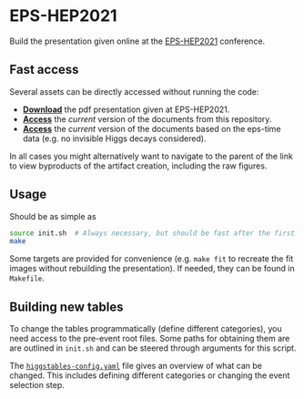 # EPS-HEP2021

Build the presentation given online at the
[EPS-HEP2021](https://indico.desy.de/event/28202/contributions/106023/)
conference.

## Fast access

Several assets can be directly accessed without running the code:

- [**Download**](https://github.com/LLR-ILD/EPS-HEP2021/releases/download/v1.0/presentation.pdf)
  the pdf presentation given at EPS-HEP2021.
- [**Access**](https://github.com/LLR-ILD/EPS-HEP2021/tree/gh-action-result/make-all-master/build)
  the _current_ version of the documents from this repository.
- [**Access**](https://github.com/LLR-ILD/EPS-HEP2021/tree/gh-action-result/make-all-eps/build)
  the _current_ version of the documents based on the eps-time data
  (e.g. no invisible Higgs decays considered).

In all cases you might alternatively want to navigate to the parent of the link
to view byproducts of the artifact creation, including the raw figures.

## Usage

Should be as simple as

```bash
source init.sh  # Always necessary, but should be fast after the first time.
make
```

Some targets are provided for convenience
(e.g. `make fit` to recreate the fit images without rebuilding the presentation).
If needed, they can be found in `Makefile`.

## Building new tables

To change the tables programmatically (define different categories),
you need access to the pre-event root files.
Some paths for obtaining them are are outlined in `init.sh` and can be steered
through arguments for this script.

The [`higgstables-config.yaml`](code/data/higgstables-config.yaml)
file gives an overview of what can be changed.
This includes defining different categories
or changing the event selection step.
